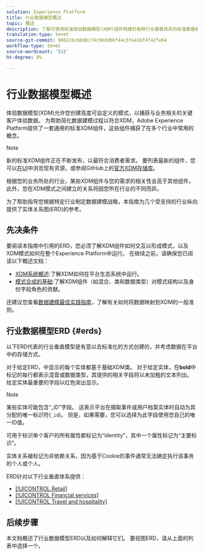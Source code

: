 ```yaml
---
solution: Experience Platform
title: 行业数据模型概述
topic: 概述
description: 了解可使用标准体验数据模型(XDM)组件构建的各种行业垂直体系的标准数据模型。
translation-type: tm+mt
source-git-commit: 9862cbcb8d8c74c96dd6bf44c5fa416f4f42fe64
workflow-type: tm+mt
source-wordcount: '512'
ht-degree: 0%

---
```



# 行业数据模型概述

体验数据模型(XDM)允许您创建高度可自定义的模式，以捕获与业务相关的关键客户体验数据。 为帮助简化数据建模过程以符合XDM，Adobe Experience Platform提供了一套通用的标准XDM组件，这些组件捕获了在多个行业中常用的概念。

>[!NOTE]
>
>新的标准XDM组件正在不断发布，以最符合消费者需求。 要列表最新的组件，您可以[在UI](../../ui/explore.md)中浏览现有资源，或参阅GitHub上的[官方XDM存储库](https://github.com/adobe/xdm/tree/master/components)。

根据您的业务所处的行业，某些XDM组件与您的需求的相关性会高于其他组件。 此外，您在XDM模式之间建立的关系将因您所在行业的不同而异。

为了帮助指导您根据特定行业制定数据建模战略，本指南为几个受支持的行业纵向提供了实体关系图(ERD)的参考。

## 先决条件

要阅读本指南中引用的ERD，您必须了解XDM组件如何交互以形成模式，以及XDM模式如何在整个Experience Platform中运行。 在继续之前，请确保您已阅读以下概述文档：

* [XDM系统概述](../../home.md):了解XDM如何在平台生态系统中运行。
* [模式合成的基础](../../schema/composition.md):了解XDM组件（如混合、类和数据类型）对模式结构以及身份字段角色的贡献。

还建议您查看[数据建模最佳实践指南](../../schema/best-practices.md)，了解有关如何将数据映射到XDM的一般准则。

## 行业数据模型ERD {#erds}

以下ERD代表的行业垂直模型是有意以去标准化的方式创建的，并考虑数据在平台中的存储方式。

对于给定ERD，中显示的每个实体都基于基础XDM类。 对于给定实体，在&#x200B;**bold**&#x200B;中标记的每行都表示混音或数据类型，其提供的相关字段将以未加粗的文本列出。 给定实体最重要的字段以红色突出显示。

>[!NOTE]
>
>某些实体可能包含“_ID”字段。 这表示平台在摄取事件或用户档案实体时自动为其分配的唯一标识符(`_id`)。 但是，如果需要，您可以选择为此字段使用您自己的唯一ID值。

可用于标识单个客户的所有属性都标记为“identity”，其中一个属性标记为“主要标识”。

实体关系被标记为非依赖关系，因为基于Cookie的事件通常无法确定执行该事务的个人或个人。

ERD针对以下行业垂直体系提供：

* [[!UICONTROL Retail]](./retail.md)
* [[!UICONTROL Financial services]](./financial.md)
* [[!UICONTROL Travel and hospitality]](./travel-hospitality.md)

## 后续步骤

本文档概述了行业数据模型ERD以及如何解释它们。 要视图ERD，请从上面的列表中选择一个。